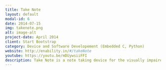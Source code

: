 ```yaml
---
title: Take Note
layout: default
modal-id: 6
date: 2014-07-15
img: takenote.png
alt: image-alt
project-date: April 2014
client: Start Bootstrap
category: Device and Software Developement (Embedded C, Python)
website: http://enability.in/#/takeNote
youtube: https://youtu.be/mDUywsiiFFI
description: Take Note is a note taking device for the visually impaired. The device is powered by a NodeMCU ESP32 and has 9 mechnical switches as input. The input method is in braille so the device stores the input sequence is a special coded format called the hex code. An accessible software receives these code later, via bluetooth and decodes the coded values into one of the languages that is supported. 
---
```

